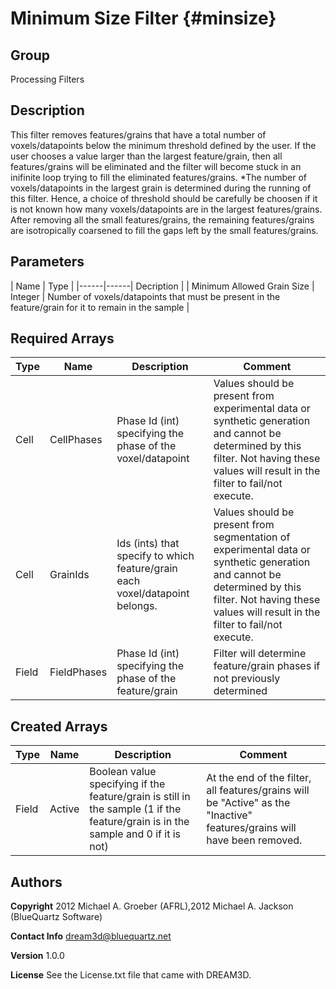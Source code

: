 Minimum Size Filter {#minsize}
======

## Group ##
Processing Filters

## Description ##
This filter removes features/grains that have a total number of voxels/datapoints below the minimum threshold defined by the user. If the user chooses a
value larger than the largest feature/grain, then all features/grains will be eliminated and the filter will become stuck in an inifinite loop trying to 
fill the eliminated features/grains. 
*The number of voxels/datapoints in the largest grain is determined during the running of this filter. Hence, a choice of threshold should be carefully be choosen
if it is not known how many voxels/datapoints are in the largest features/grains.
After removing all the small features/grains, the remaining features/grains are isotropically coarsened to fill the gaps left by the small features/grains.

## Parameters ## 

| Name | Type |
|------|------| Decription |
| Minimum Allowed Grain Size | Integer | Number of voxels/datapoints that must be present in the feature/grain for it to remain in the sample |

## Required Arrays ##

| Type | Name | Description | Comment |
|------|------|-------------|---------|
| Cell | CellPhases | Phase Id (int) specifying the phase of the voxel/datapoint | Values should be present from experimental data or synthetic generation and cannot be determined by this filter. Not having these values will result in the filter to fail/not execute. |
| Cell | GrainIds | Ids (ints) that specify to which feature/grain each voxel/datapoint belongs. | Values should be present from segmentation of experimental data or synthetic generation and cannot be determined by this filter. Not having these values will result in the filter to fail/not execute. |
| Field | FieldPhases | Phase Id (int) specifying the phase of the feature/grain | Filter will determine feature/grain phases if not previously determined |

## Created Arrays ##

| Type | Name | Description | Comment |
|------|------|-------------|---------|
| Field | Active | Boolean value specifying if the feature/grain is still in the sample (1 if the feature/grain is in the sample and 0 if it is not) | At the end of the filter, all features/grains will be "Active" as the "Inactive" features/grains will have been removed.  |

## Authors ##

**Copyright** 2012 Michael A. Groeber (AFRL),2012 Michael A. Jackson (BlueQuartz Software)

**Contact Info** dream3d@bluequartz.net

**Version** 1.0.0

**License**  See the License.txt file that came with DREAM3D.



